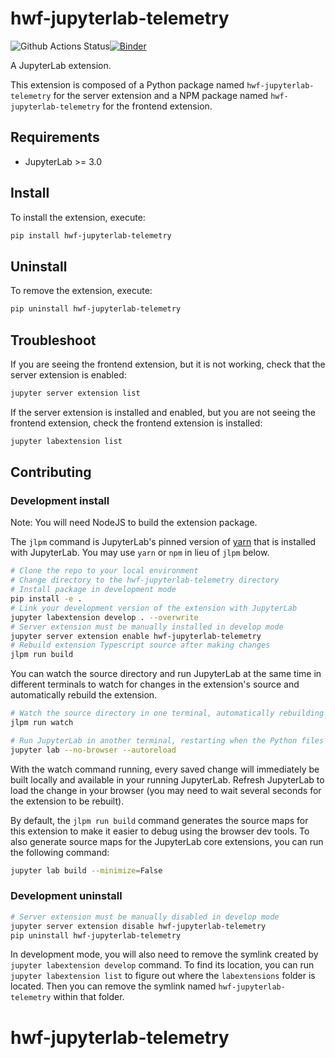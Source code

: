 # hwf-jupyterlab-telemetry

![Github Actions Status](https://github.com/educational-technology-collective/hwf-jupyterlab-telemetry.git/workflows/Build/badge.svg)[![Binder](https://mybinder.org/badge_logo.svg)](https://mybinder.org/v2/gh/educational-technology-collective/hwf-jupyterlab-telemetry.git/main?urlpath=lab)

A JupyterLab extension.


This extension is composed of a Python package named `hwf-jupyterlab-telemetry`
for the server extension and a NPM package named `hwf-jupyterlab-telemetry`
for the frontend extension.


## Requirements

* JupyterLab >= 3.0

## Install

To install the extension, execute:

```bash
pip install hwf-jupyterlab-telemetry
```

## Uninstall

To remove the extension, execute:

```bash
pip uninstall hwf-jupyterlab-telemetry
```


## Troubleshoot

If you are seeing the frontend extension, but it is not working, check
that the server extension is enabled:

```bash
jupyter server extension list
```

If the server extension is installed and enabled, but you are not seeing
the frontend extension, check the frontend extension is installed:

```bash
jupyter labextension list
```


## Contributing

### Development install

Note: You will need NodeJS to build the extension package.

The `jlpm` command is JupyterLab's pinned version of
[yarn](https://yarnpkg.com/) that is installed with JupyterLab. You may use
`yarn` or `npm` in lieu of `jlpm` below.

```bash
# Clone the repo to your local environment
# Change directory to the hwf-jupyterlab-telemetry directory
# Install package in development mode
pip install -e .
# Link your development version of the extension with JupyterLab
jupyter labextension develop . --overwrite
# Server extension must be manually installed in develop mode
jupyter server extension enable hwf-jupyterlab-telemetry
# Rebuild extension Typescript source after making changes
jlpm run build
```

You can watch the source directory and run JupyterLab at the same time in different terminals to watch for changes in the extension's source and automatically rebuild the extension.

```bash
# Watch the source directory in one terminal, automatically rebuilding when needed
jlpm run watch

# Run JupyterLab in another terminal, restarting when the Python files are changed
jupyter lab --no-browser --autoreload
```

With the watch command running, every saved change will immediately be built locally and available in your running JupyterLab. Refresh JupyterLab to load the change in your browser (you may need to wait several seconds for the extension to be rebuilt).

By default, the `jlpm run build` command generates the source maps for this extension to make it easier to debug using the browser dev tools. To also generate source maps for the JupyterLab core extensions, you can run the following command:

```bash
jupyter lab build --minimize=False
```

### Development uninstall

```bash
# Server extension must be manually disabled in develop mode
jupyter server extension disable hwf-jupyterlab-telemetry
pip uninstall hwf-jupyterlab-telemetry
```

In development mode, you will also need to remove the symlink created by `jupyter labextension develop`
command. To find its location, you can run `jupyter labextension list` to figure out where the `labextensions`
folder is located. Then you can remove the symlink named `hwf-jupyterlab-telemetry` within that folder.
# hwf-jupyterlab-telemetry
